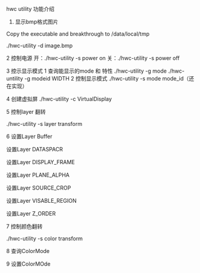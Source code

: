 hwc utility 功能介绍

1. 显示bmp格式图片

Copy the executable and breakthrough to /data/local/tmp

./hwc-utility -d image.bmp


2 控制电源
开：./hwc-utility -s power on
关：./hwc-utility -s power off


3 控示显示模式
	1 查询能显示的mode 和 特性
		./hwc-utility -g mode
		./hwc-untility -g modeid  WIDTH
	2 控制显示模式
		./hwc-utility -s mode mode_id（还在实现）

4 创建虚拟屏
  ./hwc-utility -c VirtualDisplay

5 控制layer 翻转

./hwc-utility -s layer transform

6 设置Layer Buffer

  设置Layer DATASPACR

  设置Layer DISPLAY_FRAME

  设置Layer PLANE_ALPHA

  设置Layer SOURCE_CROP

  设置Layer VISABLE_REGION

  设置Layer Z_ORDER

7 控制颜色翻转

./hwc-utility -s color transform



8 查询ColorMode

9 设置ColorMOde
